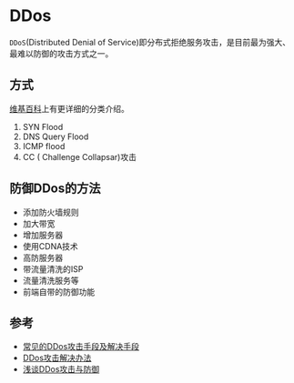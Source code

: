 # DDos

`DDoS`(Distributed Denial of Service)即分布式拒绝服务攻击，是目前最为强大、最难以防御的攻击方式之一。

## 方式

[维基百科](https://zh.wikipedia.org/wiki/%E9%98%BB%E6%96%B7%E6%9C%8D%E5%8B%99%E6%94%BB%E6%93%8A#%E6%94%BB%E5%87%BB%E6%96%B9%E5%BC%8F)上有更详细的分类介绍。

1. SYN Flood
2. DNS Query Flood
3. ICMP flood
4. CC ( Challenge Collapsar)攻击

## 防御DDos的方法

- 添加防火墙规则
- 加大带宽
- 增加服务器
- 使用CDNA技术
- 高防服务器
- 带流量清洗的ISP
- 流量清洗服务等
- 前端自带的防御功能

## 参考

- [常见的DDos攻击手段及解决手段](https://juejin.im/post/5d68aaa76fb9a06ad4515a50)
- [DDos攻击解决办法](https://www.cnblogs.com/diantong/p/11438756.html)
- [浅谈DDos攻击与防御](https://thief.one/2017/05/10/1/)